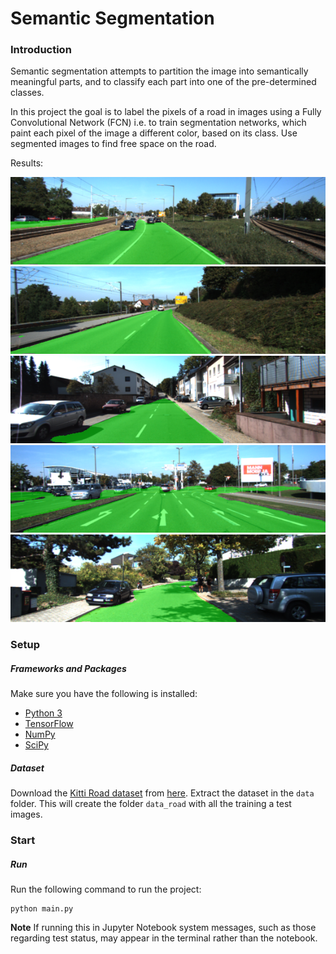 # Semantic Segmentation

[image1]: ./imgs/img_01.png "image"
[image2]: ./imgs/img_02.png "image"
[image3]: ./imgs/img_03.png "image"
[image4]: ./imgs/img_04.png "image"
[image5]: ./imgs/img_05.png "image"

### Introduction
Semantic segmentation attempts to partition the image into semantically meaningful parts, and to classify each part into one of the pre-determined classes. 

In this project the goal is to label the pixels of a road in images using a Fully Convolutional Network (FCN) i.e. to train segmentation networks, which paint each pixel of the image a different color, based on its class. Use segmented images to find free space on the road.

Results:

![alt text][image1]
![alt text][image2]
![alt text][image3]
![alt text][image4]
![alt text][image5]

### Setup
##### Frameworks and Packages
Make sure you have the following is installed:
 - [Python 3](https://www.python.org/)
 - [TensorFlow](https://www.tensorflow.org/)
 - [NumPy](http://www.numpy.org/)
 - [SciPy](https://www.scipy.org/)
##### Dataset
Download the [Kitti Road dataset](http://www.cvlibs.net/datasets/kitti/eval_road.php) from [here](http://www.cvlibs.net/download.php?file=data_road.zip).  Extract the dataset in the `data` folder.  This will create the folder `data_road` with all the training a test images.

### Start
##### Run
Run the following command to run the project:
```
python main.py
```
**Note** If running this in Jupyter Notebook system messages, such as those regarding test status, may appear in the terminal rather than the notebook.
